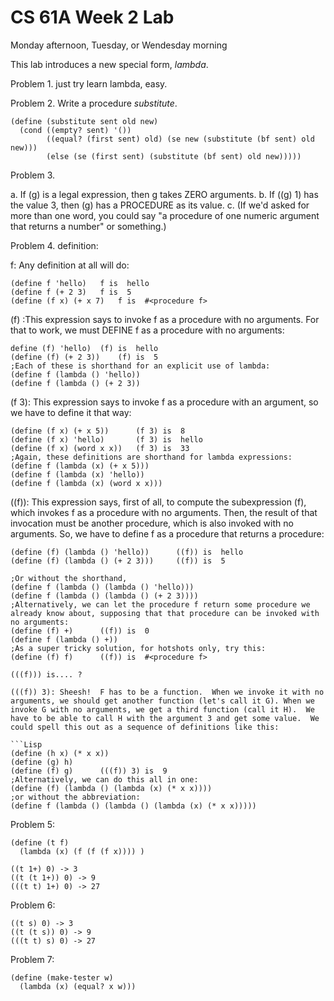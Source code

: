 # CS 61A Week 2 Lab

Monday afternoon, Tuesday, or Wendesday morning

This lab introduces a new special form, *lambda*.

Problem 1. just try learn lambda, easy.

Problem 2. Write a procedure *substitute*.

```Lisp
(define (substitute sent old new)
  (cond ((empty? sent) '())
        ((equal? (first sent) old) (se new (substitute (bf sent) old new)))
        (else (se (first sent) (substitute (bf sent) old new)))))
```

Problem 3. 

a. If (g) is a legal expression, then g takes ZERO arguments.
b. If ((g) 1) has the value 3, then (g) has a PROCEDURE as its value.
c. (If we'd asked for more than one word, you could say "a procedure of one numeric argument that returns a number" or something.)

Problem 4. definition:

f: Any definition at all will do:

```Lisp
(define f 'hello)	f is  hello
(define f (+ 2 3) 	f is  5
(define (f x) (+ x 7) 	f is  #<procedure f>
```
(f) :This expression says to invoke f as a procedure with no arguments. For that to work, we must DEFINE f as a procedure with no arguments:

```Lisp
define (f) 'hello)	(f) is  hello
(define (f) (+ 2 3))	(f) is  5
;Each of these is shorthand for an explicit use of lambda:
(define f (lambda () 'hello))
(define f (lambda () (+ 2 3))
```

(f 3): This expression says to invoke f as a procedure with an argument, so we have to define it that way:

```Lisp
(define (f x) (+ x 5))		(f 3) is  8
(define (f x) 'hello)		(f 3) is  hello
(define (f x) (word x x))	(f 3) is  33
;Again, these definitions are shorthand for lambda expressions:
(define f (lambda (x) (+ x 5)))
(define f (lambda (x) 'hello))
(define f (lambda (x) (word x x)))
```

((f)): This expression says, first of all, to compute the subexpression	(f), which invokes f as a procedure with no arguments. Then, the result of that invocation must be another procedure, which is also invoked with no arguments.  So, we have to define f as a procedure that returns a procedure:
```Lisp
(define (f) (lambda () 'hello))	     ((f)) is  hello
(define (f) (lambda () (+ 2 3)))     ((f)) is  5

;Or without the shorthand,
(define f (lambda () (lambda () 'hello)))
(define f (lambda () (lambda () (+ 2 3))))
;Alternatively, we can let the procedure f return some procedure we already know about, supposing that that procedure can be invoked with no arguments:
(define (f) +)		((f)) is  0
(define f (lambda () +))
;As a super tricky solution, for hotshots only, try this:
(define (f) f)		((f)) is  #<procedure f>

(((f))) is.... ?

(((f)) 3): Sheesh!  F has to be a function.  When we invoke it with no arguments, we should get another function (let's call it G). When we invoke G with no arguments, we get a third function (call it H).  We have to be able to call H with the argument 3 and get some value.  We could spell this out as a sequence of definitions like this:

```Lisp
(define (h x) (* x x))
(define (g) h)
(define (f) g)		(((f)) 3) is  9
;Alternatively, we can do this all in one:
(define (f) (lambda () (lambda (x) (* x x))))
;or without the abbreviation:
(define f (lambda () (lambda () (lambda (x) (* x x)))))
```

Problem 5:

```Lisp
(define (t f)
  (lambda (x) (f (f (f x)))) )
```

```Lisp
((t 1+) 0) -> 3
((t (t 1+)) 0) -> 9
(((t t) 1+) 0) -> 27
```

Problem 6:

```Lisp
((t s) 0) -> 3
((t (t s)) 0) -> 9
(((t t) s) 0) -> 27
```

Problem 7:

```Lisp
(define (make-tester w)
  (lambda (x) (equal? x w)))
```
